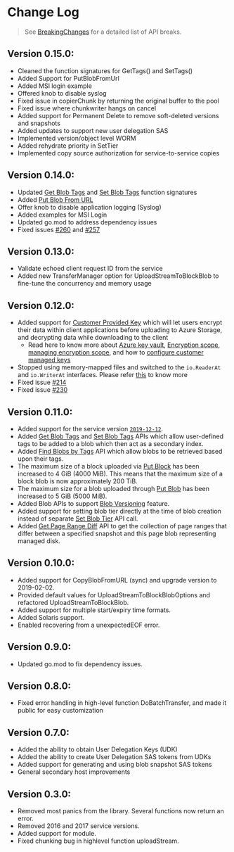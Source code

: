 # Change Log

> See [BreakingChanges](BreakingChanges.md) for a detailed list of API breaks.

## Version 0.15.0:
- Cleaned the function signatures for GetTags() and SetTags()
- Added Support for PutBlobFromUrl
- Added MSI login example
- Offered knob to disable syslog
- Fixed issue in copierChunk by returning the original buffer to the pool
- Fixed issue where chunkwriter hangs on cancel
- Added support for Permanent Delete to remove soft-deleted versions and snapshots
- Added updates to support new user delegation SAS
- Implemented version/object level WORM
- Added rehydrate priority in SetTier
- Implemented copy source authorization for service-to-service copies

## Version 0.14.0:
- Updated [Get Blob Tags](https://docs.microsoft.com/en-us/rest/api/storageservices/get-blob-tags) and [Set Blob Tags](https://docs.microsoft.com/en-us/rest/api/storageservices/set-blob-tags) function signatures
- Added [Put Blob From URL](https://docs.microsoft.com/en-us/rest/api/storageservices/put-blob-from-url)
- Offer knob to disable application logging (Syslog)
- Added examples for MSI Login
- Updated go.mod to address dependency issues
- Fixed issues [#260](https://github.com/Azure/azure-storage-blob-go/issues/260) and [#257](https://github.com/Azure/azure-storage-blob-go/issues/257)

## Version 0.13.0:
- Validate echoed client request ID from the service
- Added new TransferManager option for UploadStreamToBlockBlob to fine-tune the concurrency and memory usage 

## Version 0.12.0:
- Added support for [Customer Provided Key](https://docs.microsoft.com/en-us/azure/storage/common/storage-service-encryption) which will let users encrypt their data within client applications before uploading to Azure Storage, and decrypting data while downloading to the client
    - Read here to know more about [Azure key vault](https://docs.microsoft.com/en-us/azure/key-vault/general/overview), [Encryption scope](https://docs.microsoft.com/en-us/azure/storage/blobs/encryption-scope-manage?tabs=portal), [managing encryption scope](https://docs.microsoft.com/en-us/azure/storage/blobs/encryption-scope-manage?tabs=portal), and how to [configure customer managed keys](https://docs.microsoft.com/en-us/azure/data-explorer/customer-managed-keys-portal)
- Stopped using memory-mapped files and switched to the `io.ReaderAt` and `io.WriterAt` interfaces. Please refer [this](https://github.com/Azure/azure-storage-blob-go/pull/223/commits/0e3e7a4e260c059c49a418a0f1501452d3e05a44) to know more
- Fixed issue [#214](https://github.com/Azure/azure-storage-blob-go/issues/214)
- Fixed issue [#230](https://github.com/Azure/azure-storage-blob-go/issues/230)

## Version 0.11.0:
- Added support for the service version [`2019-12-12`](https://docs.microsoft.com/en-us/rest/api/storageservices/versioning-for-the-azure-storage-services).
- Added [Get Blob Tags](https://docs.microsoft.com/en-us/rest/api/storageservices/get-blob-tags) and [Set Blob Tags](https://docs.microsoft.com/en-us/rest/api/storageservices/set-blob-tags) APIs which allow user-defined tags to be added to a blob which then act as a secondary index.
- Added [Find Blobs by Tags](https://docs.microsoft.com/en-us/rest/api/storageservices/find-blobs-by-tags) API which allow blobs to be retrieved based upon their tags.
- The maximum size of a block uploaded via [Put Block](https://docs.microsoft.com/en-us/rest/api/storageservices/put-block#remarks) has been increased to 4 GiB (4000 MiB). This means that the maximum size of a block blob is now approximately 200 TiB.
- The maximum size for a blob uploaded through [Put Blob](https://docs.microsoft.com/en-us/rest/api/storageservices/put-blob#remarks) has been increased to 5 GiB (5000 MiB).
- Added Blob APIs to support [Blob Versioning](https://docs.microsoft.com/en-us/azure/storage/blobs/versioning-overview) feature.
- Added support for setting blob tier directly at the time of blob creation instead of separate [Set Blob Tier](https://docs.microsoft.com/en-us/rest/api/storageservices/set-blob-tier) API call.
- Added [Get Page Range Diff](https://docs.microsoft.com/rest/api/storageservices/get-page-ranges) API to get the collection of page ranges that differ between a specified snapshot and this page blob representing managed disk.

## Version 0.10.0:
- Added support for CopyBlobFromURL (sync) and upgrade version to 2019-02-02.
- Provided default values for UploadStreamToBlockBlobOptions and refactored UploadStreamToBlockBlob.
- Added support for multiple start/expiry time formats.
- Added Solaris support.
- Enabled recovering from a unexpectedEOF error.

## Version 0.9.0:
- Updated go.mod to fix dependency issues.

## Version 0.8.0:
- Fixed error handling in high-level function DoBatchTransfer, and made it public for easy customization

## Version 0.7.0:
- Added the ability to obtain User Delegation Keys (UDK)
- Added the ability to create User Delegation SAS tokens from UDKs
- Added support for generating and using blob snapshot SAS tokens
- General secondary host improvements

## Version 0.3.0:
- Removed most panics from the library. Several functions now return an error.
- Removed 2016 and 2017 service versions.
- Added support for module.
- Fixed chunking bug in highlevel function uploadStream.